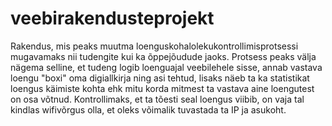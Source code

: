 # veebirakendusteprojekt

Rakendus, mis peaks muutma loenguskohalolekukontrollimisprotsessi mugavamaks
nii tudengite kui ka õppejõudude jaoks. Protsess peaks välja nägema selline, et tudeng
logib loenguajal veebilehele sisse, annab vastava loengu "boxi" oma digiallkirja ning asi tehtud,
lisaks näeb ta ka statistikat loengus käimiste kohta ehk mitu korda mitmest ta vastava aine
loengutest on osa võtnud. Kontrollimaks, et ta tõesti seal loengus viibib, on vaja tal kindlas wifivõrgus
olla, et oleks võimalik tuvastada ta IP ja asukoht.

  